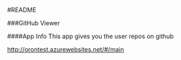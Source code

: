 #README

###GitHub Viewer

####App Info
This app gives you the user repos on github

http://orontest.azurewebsites.net/#/main